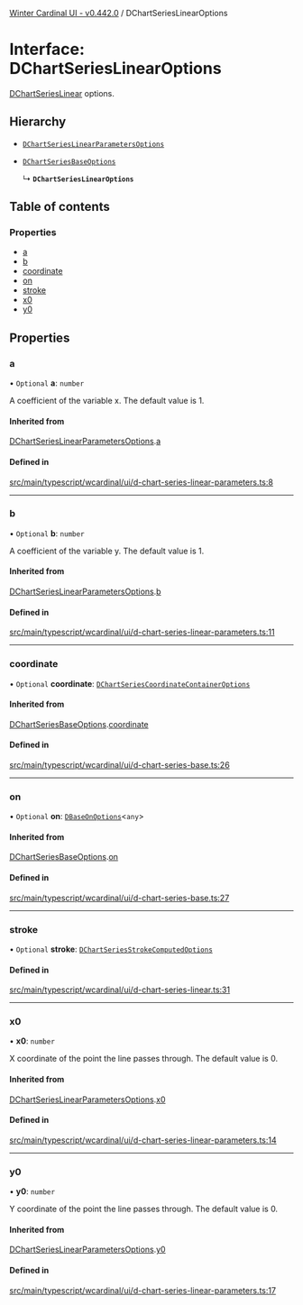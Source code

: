 [Winter Cardinal UI - v0.442.0](../index.md) / DChartSeriesLinearOptions

# Interface: DChartSeriesLinearOptions

[DChartSeriesLinear](../classes/DChartSeriesLinear.md) options.

## Hierarchy

- [`DChartSeriesLinearParametersOptions`](DChartSeriesLinearParametersOptions.md)

- [`DChartSeriesBaseOptions`](DChartSeriesBaseOptions.md)

  ↳ **`DChartSeriesLinearOptions`**

## Table of contents

### Properties

- [a](DChartSeriesLinearOptions.md#a)
- [b](DChartSeriesLinearOptions.md#b)
- [coordinate](DChartSeriesLinearOptions.md#coordinate)
- [on](DChartSeriesLinearOptions.md#on)
- [stroke](DChartSeriesLinearOptions.md#stroke)
- [x0](DChartSeriesLinearOptions.md#x0)
- [y0](DChartSeriesLinearOptions.md#y0)

## Properties

### a

• `Optional` **a**: `number`

A coefficient of the variable x. The default value is 1.

#### Inherited from

[DChartSeriesLinearParametersOptions](DChartSeriesLinearParametersOptions.md).[a](DChartSeriesLinearParametersOptions.md#a)

#### Defined in

[src/main/typescript/wcardinal/ui/d-chart-series-linear-parameters.ts:8](https://github.com/winter-cardinal/winter-cardinal-ui/blob/v0.442.0/src/main/typescript/wcardinal/ui/d-chart-series-linear-parameters.ts#L8)

___

### b

• `Optional` **b**: `number`

A coefficient of the variable y. The default value is 1.

#### Inherited from

[DChartSeriesLinearParametersOptions](DChartSeriesLinearParametersOptions.md).[b](DChartSeriesLinearParametersOptions.md#b)

#### Defined in

[src/main/typescript/wcardinal/ui/d-chart-series-linear-parameters.ts:11](https://github.com/winter-cardinal/winter-cardinal-ui/blob/v0.442.0/src/main/typescript/wcardinal/ui/d-chart-series-linear-parameters.ts#L11)

___

### coordinate

• `Optional` **coordinate**: [`DChartSeriesCoordinateContainerOptions`](DChartSeriesCoordinateContainerOptions.md)

#### Inherited from

[DChartSeriesBaseOptions](DChartSeriesBaseOptions.md).[coordinate](DChartSeriesBaseOptions.md#coordinate)

#### Defined in

[src/main/typescript/wcardinal/ui/d-chart-series-base.ts:26](https://github.com/winter-cardinal/winter-cardinal-ui/blob/v0.442.0/src/main/typescript/wcardinal/ui/d-chart-series-base.ts#L26)

___

### on

• `Optional` **on**: [`DBaseOnOptions`](DBaseOnOptions.md)\<`any`\>

#### Inherited from

[DChartSeriesBaseOptions](DChartSeriesBaseOptions.md).[on](DChartSeriesBaseOptions.md#on)

#### Defined in

[src/main/typescript/wcardinal/ui/d-chart-series-base.ts:27](https://github.com/winter-cardinal/winter-cardinal-ui/blob/v0.442.0/src/main/typescript/wcardinal/ui/d-chart-series-base.ts#L27)

___

### stroke

• `Optional` **stroke**: [`DChartSeriesStrokeComputedOptions`](DChartSeriesStrokeComputedOptions.md)

#### Defined in

[src/main/typescript/wcardinal/ui/d-chart-series-linear.ts:31](https://github.com/winter-cardinal/winter-cardinal-ui/blob/v0.442.0/src/main/typescript/wcardinal/ui/d-chart-series-linear.ts#L31)

___

### x0

• **x0**: `number`

X coordinate of the point the line passes through. The default value is 0.

#### Inherited from

[DChartSeriesLinearParametersOptions](DChartSeriesLinearParametersOptions.md).[x0](DChartSeriesLinearParametersOptions.md#x0)

#### Defined in

[src/main/typescript/wcardinal/ui/d-chart-series-linear-parameters.ts:14](https://github.com/winter-cardinal/winter-cardinal-ui/blob/v0.442.0/src/main/typescript/wcardinal/ui/d-chart-series-linear-parameters.ts#L14)

___

### y0

• **y0**: `number`

Y coordinate of the point the line passes through. The default value is 0.

#### Inherited from

[DChartSeriesLinearParametersOptions](DChartSeriesLinearParametersOptions.md).[y0](DChartSeriesLinearParametersOptions.md#y0)

#### Defined in

[src/main/typescript/wcardinal/ui/d-chart-series-linear-parameters.ts:17](https://github.com/winter-cardinal/winter-cardinal-ui/blob/v0.442.0/src/main/typescript/wcardinal/ui/d-chart-series-linear-parameters.ts#L17)
